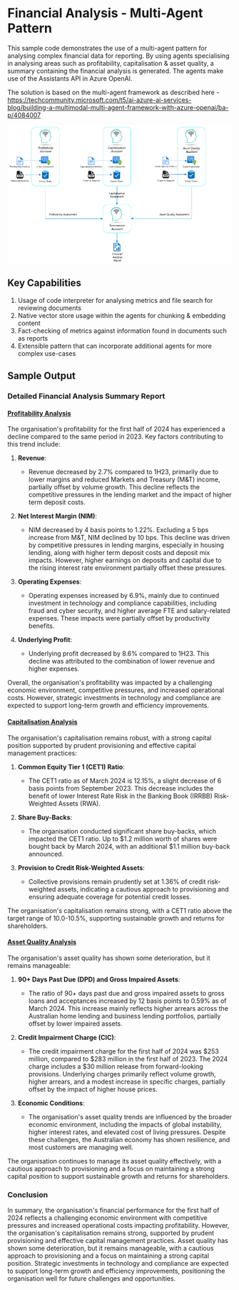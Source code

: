 # Financial Analysis - Multi-Agent Pattern

This sample code demonstrates the use of a multi-agent pattern for analysing complex financial data for reporting. By using agents specialising in analysing areas such as profitability, capitalisation & asset quality, a summary containing the financial analysis is generated. The agents make use of the Assistants API in Azure OpenAI.

The solution is based on the multi-agent framework as described here - https://techcommunity.microsoft.com/t5/ai-azure-ai-services-blog/building-a-multimodal-multi-agent-framework-with-azure-openai/ba-p/4084007

![Financial Analysis](finanalysis.png)

## Key Capabilities

1. Usage of code interpreter for analysing metrics and file search for reviewing documents
2. Native vector store usage within the agents for chunking & embedding content  
3. Fact-checking of metrics against information found in documents such as reports
4. Extensible pattern that can incorporate additional agents for more complex use-cases

## Sample Output

### Detailed Financial Analysis Summary Report

#### <u>**Profitability Analysis**</u>

The organisation's profitability for the first half of 2024 has experienced a decline compared to the same period in 2023. Key factors contributing to this trend include:

1. **Revenue**:
   - Revenue decreased by 2.7% compared to 1H23, primarily due to lower margins and reduced Markets and Treasury (M&T) income, partially offset by volume growth. This decline reflects the competitive pressures in the lending market and the impact of higher term deposit costs.

2. **Net Interest Margin (NIM)**:
   - NIM decreased by 4 basis points to 1.22%. Excluding a 5 bps increase from M&T, NIM declined by 10 bps. This decline was driven by competitive pressures in lending margins, especially in housing lending, along with higher term deposit costs and deposit mix impacts. However, higher earnings on deposits and capital due to the rising interest rate environment partially offset these pressures.

3. **Operating Expenses**:
   - Operating expenses increased by 6.9%, mainly due to continued investment in technology and compliance capabilities, including fraud and cyber security, and higher average FTE and salary-related expenses. These impacts were partially offset by productivity benefits.

4. **Underlying Profit**:
   - Underlying profit decreased by 8.6% compared to 1H23. This decline was attributed to the combination of lower revenue and higher expenses.

Overall, the organisation's profitability was impacted by a challenging economic environment, competitive pressures, and increased operational costs. However, strategic investments in technology and compliance are expected to support long-term growth and efficiency improvements.

#### <u>**Capitalisation Analysis**</u>

The organisation's capitalisation remains robust, with a strong capital position supported by prudent provisioning and effective capital management practices:

1. **Common Equity Tier 1 (CET1) Ratio**:
   - The CET1 ratio as of March 2024 is 12.15%, a slight decrease of 6 basis points from September 2023. This decrease includes the benefit of lower Interest Rate Risk in the Banking Book (IRRBB) Risk-Weighted Assets (RWA).

2. **Share Buy-Backs**:
   - The organisation conducted significant share buy-backs, which impacted the CET1 ratio. Up to $1.2 million worth of shares were bought back by March 2024, with an additional $1.1 million buy-back announced.

3. **Provision to Credit Risk-Weighted Assets**:
   - Collective provisions remain prudently set at 1.36% of credit risk-weighted assets, indicating a cautious approach to provisioning and ensuring adequate coverage for potential credit losses.

The organisation's capitalisation remains strong, with a CET1 ratio above the target range of 10.0-10.5%, supporting sustainable growth and returns for shareholders.

#### <u>**Asset Quality Analysis**</u>

The organisation's asset quality has shown some deterioration, but it remains manageable:

1. **90+ Days Past Due (DPD) and Gross Impaired Assets**:
   - The ratio of 90+ days past due and gross impaired assets to gross loans and acceptances increased by 12 basis points to 0.59% as of March 2024. This increase mainly reflects higher arrears across the Australian home lending and business lending portfolios, partially offset by lower impaired assets.

2. **Credit Impairment Charge (CIC)**:
   - The credit impairment charge for the first half of 2024 was $253 million, compared to $283 million in the first half of 2023. The 2024 charge includes a $30 million release from forward-looking provisions. Underlying charges primarily reflect volume growth, higher arrears, and a modest increase in specific charges, partially offset by the impact of higher house prices.

3. **Economic Conditions**:
   - The organisation's asset quality trends are influenced by the broader economic environment, including the impacts of global instability, higher interest rates, and elevated cost of living pressures. Despite these challenges, the Australian economy has shown resilience, and most customers are managing well.

The organisation continues to manage its asset quality effectively, with a cautious approach to provisioning and a focus on maintaining a strong capital position to support sustainable growth and returns for shareholders.

### Conclusion

In summary, the organisation's financial performance for the first half of 2024 reflects a challenging economic environment with competitive pressures and increased operational costs impacting profitability. However, the organisation's capitalisation remains strong, supported by prudent provisioning and effective capital management practices. Asset quality has shown some deterioration, but it remains manageable, with a cautious approach to provisioning and a focus on maintaining a strong capital position. Strategic investments in technology and compliance are expected to support long-term growth and efficiency improvements, positioning the organisation well for future challenges and opportunities.
